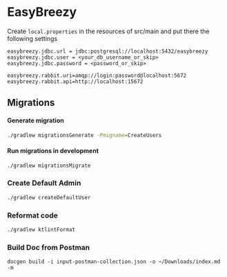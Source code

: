 # EasyBreezy

Create ```local.properties``` in the resources of src/main and put there the following settings

```
easybreezy.jdbc.url = jdbc:postgresql://localhost:5432/easybreezy
easybreezy.jdbc.user = <your_db_username_or_skip>
easybreezy.jdbc.password = <password_or_skip>

easybreezy.rabbit.uri=amqp://login:password@localhost:5672
easybreezy.rabbit.api=http://localhost:15672
```

## Migrations

#### Generate migration

```bash
./gradlew migrationsGenerate -Pmigname=CreateUsers
```

#### Run migrations in development

```bash
./gradlew migrationsMigrate
```

### Create Default Admin

```bash
./gradlew createDefaultUser
```

### Reformat code
```bash
./gradlew ktlintFormat
```
### Build Doc from Postman
```
docgen build -i input-postman-collection.json -o ~/Downloads/index.md -m
```
